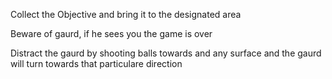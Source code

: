 Collect the Objective and bring it to the designated area

Beware of gaurd, if he sees you the game is over

Distract the gaurd by shooting balls towards and any surface and the gaurd will turn towards that particulare direction
